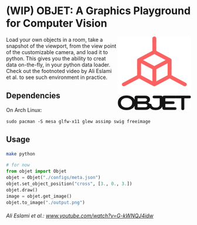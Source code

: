 
# (WIP) OBJET: A Graphics Playground for Computer Vision
<img align="right" width="200" height="200" src="./resources/logo/OBJET.png">
Load your own objects in a room, take a snapshot of the viewport, from the view point of the customizable camera, and load it to python. This gives you the ability to creat data on-the-fly, in your python data loader. Check out the footnoted video by Ali Eslami et al. to see such environment in practice.

## Dependencies
On Arch Linux:
```
sudo pacman -S mesa glfw-x11 glew assimp swig freeimage
```

## Usage
```bash 
make python
```
```python
# for now
from objet import Objet
objet = Objet("./configs/meta.json")
objet.set_object_position("cross", [3., 0., 3.])
objet.draw()
image = objet.get_image()
objet.to_image("./output.png")
```

###### Ali Eslami et al.: www.youtube.com/watch?v=G-kWNQJ4idw
